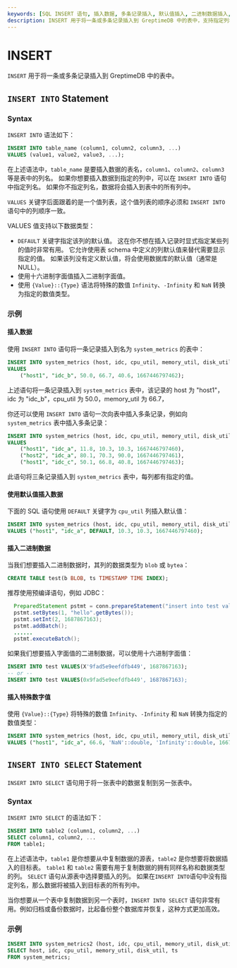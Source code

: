 ```yaml
---
keywords: [SQL INSERT 语句, 插入数据, 多条记录插入, 默认值插入, 二进制数据插入, 特殊数值插入]
description: INSERT 用于将一条或多条记录插入到 GreptimeDB 中的表中，支持指定列名和使用默认值。
---
```


# INSERT

`INSERT` 用于将一条或多条记录插入到 GreptimeDB 中的表中。

## `INSERT INTO` Statement

### Syntax

`INSERT INTO` 语法如下：

```sql
INSERT INTO table_name (column1, column2, column3, ...)
VALUES (value1, value2, value3, ...);
```

在上述语法中，`table_name` 是要插入数据的表名，`column1`、`column2`、`column3` 等是表中的列名。
如果你想要插入数据到指定的列中，可以在 `INSERT INTO` 语句中指定列名。
如果你不指定列名，数据将会插入到表中的所有列中。

`VALUES` 关键字后面跟着的是一个值列表，这个值列表的顺序必须和 `INSERT INTO` 语句中的列顺序一致。

VALUES 值支持以下数据类型：

- `DEFAULT` 关键字指定该列的默认值。
这在你不想在插入记录时显式指定某些列的值时非常有用。
它允许使用表 schema 中定义的列默认值来替代需要显示指定的值。
如果该列没有定义默认值，将会使用数据库的默认值（通常是 NULL）。
- 使用十六进制字面值插入二进制字面值。
- 使用 `{Value}::{Type}` 语法将特殊的数值 `Infinity`、`-Infinity` 和 `NaN` 转换为指定的数值类型。

### 示例

#### 插入数据

使用 `INSERT INTO` 语句将一条记录插入到名为 `system_metrics` 的表中：

```sql
INSERT INTO system_metrics (host, idc, cpu_util, memory_util, disk_util, ts)
VALUES
    ("host1", "idc_b", 50.0, 66.7, 40.6, 1667446797462);
```

上述语句将一条记录插入到 `system_metrics` 表中，该记录的 host 为 "host1"，idc 为 "idc_b"，cpu_util 为 50.0，memory_util 为 66.7，

你还可以使用 `INSERT INTO` 语句一次向表中插入多条记录，例如向 `system_metrics` 表中插入多条记录：

```sql
INSERT INTO system_metrics (host, idc, cpu_util, memory_util, disk_util, ts)
VALUES
    ("host1", "idc_a", 11.8, 10.3, 10.3, 1667446797460),
    ("host2", "idc_a", 80.1, 70.3, 90.0, 1667446797461),
    ("host1", "idc_c", 50.1, 66.8, 40.8, 1667446797463);
```

此语句将三条记录插入到 `system_metrics` 表中，每列都有指定的值。

#### 使用默认值插入数据

下面的 SQL 语句使用 `DEFAULT` 关键字为 `cpu_util` 列插入默认值：

```sql
INSERT INTO system_metrics (host, idc, cpu_util, memory_util, disk_util, ts)
VALUES ("host1", "idc_a", DEFAULT, 10.3, 10.3, 1667446797460);
```

#### 插入二进制数据

当我们想要插入二进制数据时，其列的数据类型为 `blob` 或 `bytea`：

```sql
CREATE TABLE test(b BLOB, ts TIMESTAMP TIME INDEX);
```

推荐使用预编译语句，例如 JDBC：

```java
  PreparedStatement pstmt = conn.prepareStatement("insert into test values(?,?)");
  pstmt.setBytes(1, "hello".getBytes());
  pstmt.setInt(2, 1687867163);
  pstmt.addBatch();
  ......
  pstmt.executeBatch();
```

如果我们想要插入字面值的二进制数据，可以使用十六进制字面值：

```sql
INSERT INTO test VALUES(X'9fad5e9eefdfb449', 1687867163);
-- or --
INSERT INTO test VALUES(0x9fad5e9eefdfb449', 1687867163);
```

#### 插入特殊数字值

使用 `{Value}::{Type}` 将特殊的数值 `Infinity`、`-Infinity` 和 `NaN` 转换为指定的数值类型：

```sql
INSERT INTO system_metrics (host, idc, cpu_util, memory_util, disk_util, ts)
VALUES ("host1", "idc_a", 66.6, 'NaN'::double, 'Infinity'::double, 1667446797460);
```

## `INSERT INTO SELECT` Statement

`INSERT INTO SELECT` 语句用于将一张表中的数据复制到另一张表中。

### Syntax

`INSERT INTO SELECT` 的语法如下：

```sql
INSERT INTO table2 (column1, column2, ...)
SELECT column1, column2, ...
FROM table1;
```

在上述语法中，`table1` 是你想要从中复制数据的源表，`table2` 是你想要将数据插入的目标表。
`table1` 和 `table2` 需要有用于复制数据的拥有同样名称和数据类型的列。
`SELECT` 语句从源表中选择要插入的列。
如果在`INSERT INTO`语句中没有指定列名，那么数据将被插入到目标表的所有列中。

当你想要从一个表中复制数据到另一个表时，`INSERT INTO SELECT` 语句非常有用。例如归档或备份数据时，比起备份整个数据库并恢复，这种方式更加高效。

### 示例

```sql
INSERT INTO system_metrics2 (host, idc, cpu_util, memory_util, disk_util, ts)
SELECT host, idc, cpu_util, memory_util, disk_util, ts
FROM system_metrics;
```
